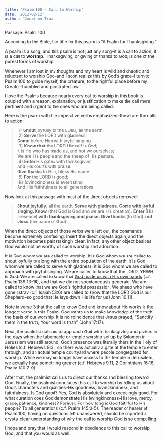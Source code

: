 ```yaml
---
title: 'Psalm 100 – Call to Worship'
date: '2012-02-12'
author: 'Jonathan Tsai'
---
```

Passage: Psalm 100

According to the Bible, the title for this psalm is “A Psalm for Thanksgiving.”

A psalm is a song, and this psalm is not just any song–it is a call to action; it is a call to **worship**. Thanksgiving, or giving of thanks to God, is one of the purest forms of worship.

Whenever I am lost in my thoughts and my heart is wild and chaotic and reluctant to worship God–and I soon realize this by God’s grace–I turn to Psalm 100 to guide myself, the creature, to the rightful place before my Creator–humbled and prostrated low.

I love the Psalms because nearly every call to worship in this book is coupled with a reason, explanation, or justification to make the call more pertinent and urgent to the ones who are being called.

Here is the psalm with the imperative verbs emphasized–these are the calls to action:

> (1) **Shout** joyfully to the LORD, all the earth.  
> (2) **Serve** the LORD with gladness;  
> **Come** before Him with joyful singing.  
> (3) **Know** __that__ the LORD Himself is God;  
> It is He who has made us, and not we ourselves;  
> We are His people and the sheep of His pasture.  
> (4) **Enter** His gates with thanksgiving  
> And His courts with praise.  
> **Give thanks** to Him, bless His name.  
> (5) __For__ the LORD is good;  
> His lovingkindness is everlasting  
> And His faithfulness to all generations.

Now look at this passage with most of the direct objects removed:

> **Shout joyfully**, all the earth. **Serve with gladness. Come with joyful singing. Know** (that God is God and we are His creation). **Enter** (His presence) **with thanksgiving and praise. Give thanks** (to God) **and bless** (the name of God).

When the direct objects of those verbs were left out, the commands become extremely confusing. Insert the direct objects again, and the motivation becomes painstakingly clear. In fact, any other object besides God would not be worthy of such worship and adoration.

It is God whom we are called to worship. It is God whom we are called to shout joyfully to along with the entire population of the earth; it is God whom we are called to serve with gladness; it is God whom we are called to approach with joyful singing. We are called to know that the LORD, YHWH, is God. We are called to know that [God made us with His own hands](/blog/psalm-139-14-fearfully-and-wonderfully-made-part-1-a5f7686) (c.f. Psalm 139:13-16), and that we did not spontaneously generate. We are called to know that we are God’s rightful possession. We sheep who have gone astray (c.f. Isaiah 53:6) are called to know that the LORD God is our Shepherd–so good that He lays down His life for us (John 10:11).

Note in verse 3 that the call to know God and know about His works is the longest verse in this Psalm. God wants us to make knowledge of the truth the basis of our worship. It is no coincidence that Jesus prayed, “Sanctify them in the truth; Your word is truth” (John 17:17).

Next, the psalmist calls us to approach God with thanksgiving and praise. In the days when the tabernacle or temple worship set up by Solomon in Jerusalem was still around, God’s presence was literally there in the Holy of Holies (c.f. Hebrews 9:3), so there was actually a gate at the temple to enter through, and an actual temple courtyard where people congregated for worship. While we may no longer have access to the temple in Jerusalem, we actually have something greater (c.f. Hebrews 9:11, 2 Corinthians 16:16, Psalm 139:7-9).

After that, the psalmist calls us to direct our thanks and blessing toward God. Finally, the psalmist concludes this call to worship by telling us about God’s characters and qualities–His goodness, lovingkindness, and faithfulness. Is God good? Yes, God is absolutely and exceedingly good. For what duration does God demonstrate His lovingkindness–His love, mercy, grace, patience, kindness? Forever. For how long is God faithful to His people? To all generations (c.f. Psalm 145:3-5). The reader or hearer of Psalm 100, having no questions left unanswered, should be imparted a crystal clear understanding of why the call to worship God is so compelling.

I hope and pray that I would respond in obedience to this call to worship God, and that you would as well.
